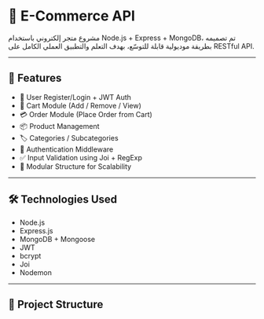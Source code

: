 # 🛒 E-Commerce API

مشروع متجر إلكتروني باستخدام Node.js + Express + MongoDB، تم تصميمه بطريقة موديولية قابلة للتوسّع، بهدف التعلم والتطبيق العملي الكامل على RESTful API.

---

## 🚀 Features

- 🧑 User Register/Login + JWT Auth
- 🛒 Cart Module (Add / Remove / View)
- 💳 Order Module (Place Order from Cart)
- 📦 Product Management
- 🏷️ Categories / Subcategories
- 🔐 Authentication Middleware
- ✅ Input Validation using Joi + RegExp
- 🔄 Modular Structure for Scalability

---

## 🛠️ Technologies Used

- Node.js
- Express.js
- MongoDB + Mongoose
- JWT
- bcrypt
- Joi
- Nodemon

---

## 📁 Project Structure

